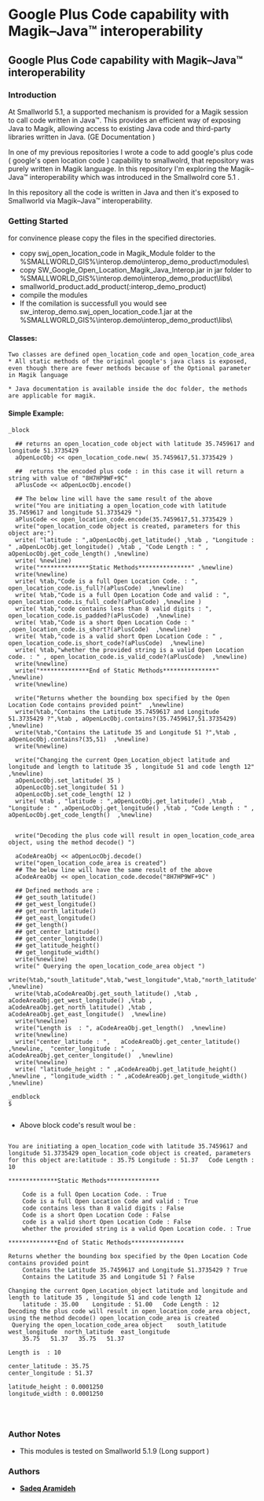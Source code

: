 # Google Plus Code capability with Magik–Java™ interoperability

## Google Plus Code capability with Magik–Java™ interoperability


### Introduction


At Smallworld 5.1, a supported mechanism is provided for a Magik session to call code written in Java™. This provides 
an efficient way of exposing Java to Magik, allowing access to existing Java code and third-party libraries written in Java. (GE Documentation )

In one of my previous repositories I wrote a code to add google's plus code ( google's open location code ) capability to smallwolrd, 
that repository was purely written in Magik language. In this repository I'm exploring the Magik–Java™ interoperability which was introduced in the Smallwolrd core 5.1 .

In this repository all the code is written in Java and then it's exposed to Smallworld via Magik–Java™ interoperability.



### Getting Started

for convinence please copy the files in the specified directories.

* copy swj_open_location_code in Magik_Module folder to the %SMALLWORLD_GIS%\interop.demo\interop_demo_product\modules\
* copy SW_Google_Open_Location_Magik_Java_Interop.jar in jar folder to %SMALLWORLD_GIS%\interop.demo\interop_demo_product\libs\
* smallworld_product.add_product(:interop_demo_product)
* compile the modules
* If the comilation is successfull you would see sw_interop_demo.swj_open_location_code.1.jar at the %SMALLWORLD_GIS%\interop.demo\interop_demo_product\libs\

#### Classes:
	Two classes are defined open_location_code and open_location_code_area
	* All static methods of the original google's java class is exposed, even though there are fewer methods because of the Optional parameter in Magik language
	
	* Java documentation is available inside the doc folder, the methods are applicable for magik.



####	Simple Example:
```
_block 

  ## returns an open_location_code object with latitude 35.7459617 and longitude 51.3735429
  aOpenLocObj << open_location_code.new( 35.7459617,51.3735429 ) 
  
  ##  returns the encoded plus code : in this case it will return a string with value of "8H7HP9WF+9C" 
  aPlusCode << aOpenLocObj.encode()
  
  ## The below line will have the same result of the above
  write("You are initiating a open_location_code with latitude 35.7459617 and longitude 51.3735429 ")
  aPlusCode << open_location_code.encode(35.7459617,51.3735429 ) 
  write("open_location_code object is created, parameters for this object are:")
  write( "latitude : ",aOpenLocObj.get_latitude() ,%tab , "Longitude : " ,aOpenLocObj.get_longitude() ,%tab , "Code Length : " , aOpenLocObj.get_code_length() ,%newline)
  write( %newline)
  write("**************Static Methods***************" ,%newline)
  write(%newline)
  write( %tab,"Code is a full Open Location Code. : ", open_location_code.is_full?(aPlusCode)  ,%newline)
  write( %tab,"Code is a full Open Location Code and valid : ",  open_location_code.is_full_code?(aPlusCode) ,%newline )
  write( %tab,"code contains less than 8 valid digits : ", open_location_code.is_padded?(aPlusCode)  ,%newline)
  write( %tab,"Code is a short Open Location Code : " ,open_location_code.is_short?(aPlusCode)  ,%newline)
  write( %tab,"code is a valid short Open Location Code : " , open_location_code.is_short_code?(aPlusCode)  ,%newline)
  write( %tab,"whether the provided string is a valid Open Location code. : " , open_location_code.is_valid_code?(aPlusCode)  ,%newline)
  write(%newline)	
  write("**************End of Static Methods***************" ,%newline)
  write(%newline)	
  
  write("Returns whether the bounding box specified by the Open Location Code contains provided point"  ,%newline)
  write(%tab,"Contains the Latitude 35.7459617 and Longitude 51.3735429 ?",%tab , aOpenLocObj.contains?(35.7459617,51.3735429)  ,%newline)
  write(%tab,"Contains the Latitude 35 and Longitude 51 ?",%tab , aOpenLocObj.contains?(35,51)  ,%newline)
  write(%newline)	
  
  write("Changing the current Open_Location_object latitude and longitude and length to latitude 35 , longitude 51 and code length 12" ,%newline)
  aOpenLocObj.set_latitude( 35 )
  aOpenLocObj.set_longitude( 51 )
  aOpenLocObj.set_code_length( 12 )
  write( %tab , "latitude : ",aOpenLocObj.get_latitude() ,%tab , "Longitude : " ,aOpenLocObj.get_longitude() ,%tab , "Code Length : " , aOpenLocObj.get_code_length()  ,%newline)
  
  
  write("Decoding the plus code will result in open_location_code_area object, using the method decode() ")
  
  aCodeAreaObj << aOpenLocObj.decode()
  write("open_location_code_area is created")
  ## The below line will have the same result of the above
  aCodeAreaObj << open_location_code.decode("8H7HP9WF+9C" )
  
  ## Defined methods are :
  ## get_south_latitude()
  ## get_west_longitude()
  ## get_north_latitude()
  ## get_east_longitude()
  ## get_length()
  ## get_center_latitude()
  ## get_center_longitude()
  ## get_latitude_height()
  ## get_longitude_width()
  write(%newline)
  write(" Querying the open_location_code_area object ")
  write(%tab,"south_latitude",%tab,"west_longitude",%tab,"north_latitude",%tab,"east_longitude" ,%newline)
  write(%tab,aCodeAreaObj.get_south_latitude() ,%tab , aCodeAreaObj.get_west_longitude() ,%tab , aCodeAreaObj.get_north_latitude() ,%tab , aCodeAreaObj.get_east_longitude()  ,%newline)
  write(%newline)
  write("Length is  : ", aCodeAreaObj.get_length()  ,%newline)
  write(%newline)
  write("center_latitude : ",	aCodeAreaObj.get_center_latitude()	,%newline,  "center_longitude : "  , aCodeAreaObj.get_center_longitude()  ,%newline)
  write(%newline)
  write( "latitude_height : " ,aCodeAreaObj.get_latitude_height() ,%newline , "longitude_width : " ,aCodeAreaObj.get_longitude_width()  ,%newline)

_endblock 
$


```

* Above block code's result woul be :
```

You are initiating a open_location_code with latitude 35.7459617 and longitude 51.3735429 open_location_code object is created, parameters for this object are:latitude : 35.75	Longitude : 51.37	Code Length : 10

**************Static Methods***************

	Code is a full Open Location Code. : True
	Code is a full Open Location Code and valid : True
	code contains less than 8 valid digits : False
	Code is a short Open Location Code : False
	code is a valid short Open Location Code : False
	whether the provided string is a valid Open Location code. : True

**************End of Static Methods***************

Returns whether the bounding box specified by the Open Location Code contains provided point
	Contains the Latitude 35.7459617 and Longitude 51.3735429 ?	True
	Contains the Latitude 35 and Longitude 51 ?	False

Changing the current Open_Location_object latitude and longitude and length to latitude 35 , longitude 51 and code length 12
	latitude : 35.00	Longitude : 51.00	Code Length : 12
Decoding the plus code will result in open_location_code_area object, using the method decode() open_location_code_area is created
 Querying the open_location_code_area object 	south_latitude	west_longitude	north_latitude	east_longitude
	35.75	51.37	35.75	51.37

Length is  : 10

center_latitude : 35.75
center_longitude : 51.37

latitude_height : 0.0001250
longitude_width : 0.0001250

	
	
```


### Author Notes

 * This modules is tested on Smallworld 5.1.9 (Long support )
	



### Authors
* [**Sadeq Aramideh**](https://github.com/Aramideh)



 